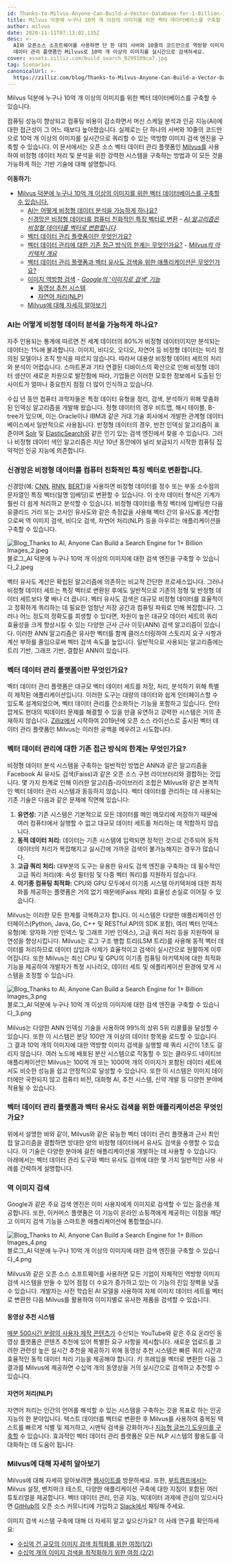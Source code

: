 ```yaml
---
id: Thanks-to-Milvus-Anyone-Can-Build-a-Vector-Database-for-1-Billion-Images.md
title: Milvus 덕분에 누구나 10억 개 이상의 이미지를 위한 벡터 데이터베이스를 구축할 수 있습니다.
author: milvus
date: 2020-11-11T07:13:02.135Z
desc: >-
  AI와 오픈소스 소프트웨어를 사용하면 단 한 대의 서버와 10줄의 코드만으로 역방향 이미지 검색 엔진을 구축할 수 있습니다. 오픈 소스 벡터
  데이터 관리 플랫폼인 Milvus로 10억 개 이상의 이미지를 실시간으로 검색하세요.
cover: assets.zilliz.com/build_search_9299109ca7.jpg
tag: Scenarios
canonicalUrl: >-
  https://zilliz.com/blog/Thanks-to-Milvus-Anyone-Can-Build-a-Vector-Database-for-1-Billion-Images
---
```

<custom-h1>Milvus 덕분에 누구나 10억 개 이상의 이미지를 위한 벡터 데이터베이스를 구축할 수 있습니다.</custom-h1><p>컴퓨팅 성능이 향상되고 컴퓨팅 비용이 감소하면서 머신 스케일 분석과 인공 지능(AI)에 대한 접근성이 그 어느 때보다 높아졌습니다. 실제로는 단 하나의 서버와 10줄의 코드만으로 10억 개 이상의 이미지를 실시간으로 쿼리할 수 있는 역방향 이미지 검색 엔진을 구축할 수 있습니다. 이 문서에서는 오픈 소스 벡터 데이터 관리 플랫폼인 <a href="https://milvus.io/">Milvus를</a> 사용하여 비정형 데이터 처리 및 분석을 위한 강력한 시스템을 구축하는 방법과 이 모든 것을 가능하게 하는 기반 기술에 대해 설명합니다.</p>
<p><strong>이동하기:</strong></p>
<ul>
<li><a href="#thanks-to-milvus-anyone-can-build-a-vector-database-for-1-billion-images">Milvus 덕분에 누구나 10억 개 이상의 이미지를 위한 벡터 데이터베이스를 구축할 수 있습니다.</a><ul>
<li><a href="#how-does-ai-enable-unstructured-data-analytics">AI는 어떻게 비정형 데이터 분석을 가능하게 하나요?</a></li>
<li><a href="#neural-networks-convert-unstructured-data-into-computer-friendly-feature-vectors">신경망은 비정형 데이터를 컴퓨터 친화적인 특징 벡터로 변환</a> - <a href="#ai-algorithms-convert-unstructured-data-to-vectors"><em>AI 알고리즘은 비정형 데이터를 벡터로 변환합니다</em></a>.</li>
<li><a href="#what-are-vector-data-management-platforms">벡터 데이터 관리 플랫폼이란 무엇인가요?</a></li>
<li><a href="#what-are-limitations-of-existing-approaches-to-vector-data-management">벡터 데이터 관리에 대한 기존 접근 방식의 한계는 무엇인가요?</a> - <a href="#an-overview-of-milvus-architecture"><em>Milvus의 아키텍처 개요</em></a></li>
<li><a href="#what-are-applications-for-vector-data-management-platforms-and-vector-similarity-search">벡터 데이터 관리 플랫폼과 벡터 유사도 검색을 위한 애플리케이션은 무엇인가요?</a></li>
<li><a href="#reverse-image-search">이미지 역방향 검색</a> - <a href="#googles-search-by-image-feature"><em>Google의 '이미지로 검색' 기능</em></a><ul>
<li><a href="#video-recommendation-systems">동영상 추천 시스템</a></li>
<li><a href="#natural-language-processing-nlp">자연어 처리(NLP)</a></li>
</ul></li>
<li><a href="#learn-more-about-milvus">Milvus에 대해 자세히 알아보기</a></li>
</ul></li>
</ul>
<h3 id="How-does-AI-enable-unstructured-data-analytics" class="common-anchor-header">AI는 어떻게 비정형 데이터 분석을 가능하게 하나요?</h3><p>자주 인용되는 통계에 따르면 전 세계 데이터의 80%가 비정형 데이터이지만 분석되는 데이터는 1%에 불과합니다. 이미지, 비디오, 오디오, 자연어 등 비정형 데이터는 미리 정의된 모델이나 조직 방식을 따르지 않습니다. 따라서 대용량 비정형 데이터 세트의 처리와 분석이 어렵습니다. 스마트폰과 기타 연결된 디바이스의 확산으로 인해 비정형 데이터 생산이 새로운 차원으로 발전함에 따라, 기업들은 이러한 모호한 정보에서 도출된 인사이트가 얼마나 중요한지 점점 더 많이 인식하고 있습니다.</p>
<p>수십 년 동안 컴퓨터 과학자들은 특정 데이터 유형을 정리, 검색, 분석하기 위해 맞춤화된 인덱싱 알고리즘을 개발해 왔습니다. 정형 데이터의 경우 비트맵, 해시 테이블, B-tree가 있으며, 이는 Oracle이나 IBM과 같은 거대 기술 회사에서 개발한 관계형 데이터베이스에서 일반적으로 사용됩니다. 반정형 데이터의 경우, 반전 인덱싱 알고리즘이 표준이며 <a href="http://www.solrtutorial.com/basic-solr-concepts.html">Solr</a> 및 <a href="https://www.elastic.co/blog/found-elasticsearch-from-the-bottom-up#inverted-indexes-and-index-terms">ElasticSearch와</a> 같은 인기 있는 검색 엔진에서 찾을 수 있습니다. 그러나 비정형 데이터 색인 알고리즘은 지난 10년 동안에야 널리 보급되기 시작한 컴퓨팅 집약적인 인공 지능에 의존합니다.</p>
<h3 id="Neural-networks-convert-unstructured-data-into-computer-friendly-feature-vectors" class="common-anchor-header">신경망은 비정형 데이터를 컴퓨터 친화적인 특징 벡터로 변환합니다.</h3><p>신경망(예: <a href="https://en.wikipedia.org/wiki/Convolutional_neural_network">CNN</a>, <a href="https://en.wikipedia.org/wiki/Recurrent_neural_network">RNN</a>, <a href="https://towardsdatascience.com/bert-explained-state-of-the-art-language-model-for-nlp-f8b21a9b6270">BERT</a>)을 사용하면 비정형 데이터를 정수 또는 부동 소수점의 문자열인 특징 벡터(일명 임베딩)로 변환할 수 있습니다. 이 숫자 데이터 형식은 기계가 훨씬 더 쉽게 처리하고 분석할 수 있습니다. 비정형 데이터를 특징 벡터에 임베딩한 다음 유클리드 거리 또는 코사인 유사도와 같은 측정값을 사용해 벡터 간의 유사도를 계산함으로써 역 이미지 검색, 비디오 검색, 자연어 처리(NLP) 등을 아우르는 애플리케이션을 구축할 수 있습니다.</p>
<p>
  
   <span class="img-wrapper"> <img translate="no" src="https://assets.zilliz.com/Blog_Thanks_to_AI_Anyone_Can_Build_a_Search_Engine_for_1_Billion_Images_2_db8c16aea4.jpeg" alt="Blog_Thanks to AI, Anyone Can Build a Search Engine for 1+ Billion Images_2.jpeg" class="doc-image" id="blog_thanks-to-ai,-anyone-can-build-a-search-engine-for-1+-billion-images_2.jpeg" />
   </span> <span class="img-wrapper"> <span>블로그_AI 덕분에 누구나 10억 개 이상의 이미지에 대한 검색 엔진을 구축할 수 있습니다_2.jpeg</span> </span></p>
<p>벡터 유사도 계산은 확립된 알고리즘에 의존하는 비교적 간단한 프로세스입니다. 그러나 비정형 데이터 세트는 특징 벡터로 변환된 후에도 일반적으로 기존의 정형 및 반정형 데이터 세트보다 몇 배나 더 큽니다. 벡터 유사도 검색은 대규모 비정형 데이터를 효율적이고 정확하게 쿼리하는 데 필요한 엄청난 저장 공간과 컴퓨팅 파워로 인해 복잡합니다. 그러나 어느 정도의 정확도를 희생할 수 있다면, 차원이 높은 대규모 데이터 세트의 쿼리 효율성을 크게 향상시킬 수 있는 다양한 근사 근사 이웃(ANN) 검색 알고리즘이 있습니다. 이러한 ANN 알고리즘은 유사한 벡터를 함께 클러스터링하여 스토리지 요구 사항과 계산 부하를 줄임으로써 벡터 검색 속도를 높입니다. 일반적으로 사용되는 알고리즘에는 트리 기반, 그래프 기반, 결합된 ANN이 있습니다.</p>
<h3 id="What-are-vector-data-management-platforms" class="common-anchor-header">벡터 데이터 관리 플랫폼이란 무엇인가요?</h3><p>벡터 데이터 관리 플랫폼은 대규모 벡터 데이터 세트를 저장, 처리, 분석하기 위해 특별히 제작된 애플리케이션입니다. 이러한 도구는 대량의 데이터와 쉽게 인터페이스할 수 있도록 설계되었으며, 벡터 데이터 관리를 간소화하는 기능을 포함하고 있습니다. 안타깝게도 현대의 빅데이터 문제를 해결할 수 있을 만큼 유연하고 강력한 시스템은 거의 존재하지 않습니다. <a href="https://zilliz.com/">Zilliz에서</a> 시작하여 2019년에 오픈 소스 라이선스로 출시된 벡터 데이터 관리 플랫폼인 Milvus는 이러한 공백을 메우려고 시도합니다.</p>
<h3 id="What-are-limitations-of-existing-approaches-to-vector-data-management" class="common-anchor-header">벡터 데이터 관리에 대한 기존 접근 방식의 한계는 무엇인가요?</h3><p>비정형 데이터 분석 시스템을 구축하는 일반적인 방법은 ANN과 같은 알고리즘을 Facebook AI 유사도 검색(Faiss)과 같은 오픈 소스 구현 라이브러리와 결합하는 것입니다. 몇 가지 한계로 인해 이러한 알고리즘-라이브러리 조합은 Milvus와 같은 본격적인 벡터 데이터 관리 시스템과 동등하지 않습니다. 벡터 데이터를 관리하는 데 사용되는 기존 기술은 다음과 같은 문제에 직면해 있습니다:</p>
<ol>
<li><strong>유연성:</strong> 기존 시스템은 기본적으로 모든 데이터를 메인 메모리에 저장하기 때문에 여러 컴퓨터에서 실행할 수 없고 대규모 데이터 세트를 처리하는 데 적합하지 않습니다.</li>
<li><strong>동적 데이터 처리:</strong> 데이터는 기존 시스템에 입력되면 정적인 것으로 간주되어 동적 데이터의 처리가 복잡해지고 실시간에 가까운 검색이 불가능해지는 경우가 많습니다.</li>
<li><strong>고급 쿼리 처리:</strong> 대부분의 도구는 유용한 유사도 검색 엔진을 구축하는 데 필수적인 고급 쿼리 처리(예: 속성 필터링 및 다중 벡터 쿼리)를 지원하지 않습니다.</li>
<li><strong>이기종 컴퓨팅 최적화:</strong> CPU와 GPU 모두에서 이기종 시스템 아키텍처에 대한 최적화를 제공하는 플랫폼은 거의 없기 때문에(Faiss 제외) 효율성 손실로 이어질 수 있습니다.</li>
</ol>
<p>Milvus는 이러한 모든 한계를 극복하고자 합니다. 이 시스템은 다양한 애플리케이션 인터페이스(Python, Java, Go, C++ 및 RESTful API의 SDK 포함), 여러 벡터 인덱스 유형(예: 양자화 기반 인덱스 및 그래프 기반 인덱스), 고급 쿼리 처리 등을 지원하여 유연성을 향상시킵니다. Milvus는 로그 구조 병합 트리(LSM 트리)를 사용해 동적 벡터 데이터를 처리하므로 데이터 삽입과 삭제가 효율적이고 검색이 실시간으로 원활하게 이루어집니다. 또한 Milvus는 최신 CPU 및 GPU의 이기종 컴퓨팅 아키텍처에 대한 최적화 기능을 제공하여 개발자가 특정 시나리오, 데이터 세트 및 애플리케이션 환경에 맞게 시스템을 조정할 수 있습니다.</p>
<p>
  
   <span class="img-wrapper"> <img translate="no" src="https://assets.zilliz.com/Blog_Thanks_to_AI_Anyone_Can_Build_a_Search_Engine_for_1_Billion_Images_3_380e31d32c.png" alt="Blog_Thanks to AI, Anyone Can Build a Search Engine for 1+ Billion Images_3.png" class="doc-image" id="blog_thanks-to-ai,-anyone-can-build-a-search-engine-for-1+-billion-images_3.png" />
   </span> <span class="img-wrapper"> <span>블로그_AI 덕분에 누구나 10억 개 이상의 이미지에 대한 검색 엔진을 구축할 수 있습니다_3.png</span> </span></p>
<p>Milvus는 다양한 ANN 인덱싱 기술을 사용하여 99%의 상위 5위 리콜률을 달성할 수 있습니다. 또한 이 시스템은 분당 100만 개 이상의 데이터 항목을 로드할 수 있습니다. 그 결과 10억 개의 이미지에 대한 역방향 이미지 검색을 실행할 때 쿼리 시간이 1초도 걸리지 않습니다. 여러 노드에 배포된 분산 시스템으로 작동할 수 있는 클라우드 네이티브 애플리케이션인 Milvus는 100억 개 또는 1000억 개의 이미지가 포함된 데이터 세트에서도 비슷한 성능을 쉽고 안정적으로 달성할 수 있습니다. 또한 이 시스템은 이미지 데이터에만 국한되지 않고 컴퓨터 비전, 대화형 AI, 추천 시스템, 신약 개발 등 다양한 분야에 적용될 수 있습니다.</p>
<h3 id="What-are-applications-for-vector-data-management-platforms-and-vector-similarity-search" class="common-anchor-header">벡터 데이터 관리 플랫폼과 벡터 유사도 검색을 위한 애플리케이션은 무엇인가요?</h3><p>위에서 설명한 바와 같이, Milvus와 같은 유능한 벡터 데이터 관리 플랫폼과 근사 최인접 알고리즘을 결합하면 방대한 양의 비정형 데이터에서 유사도 검색을 수행할 수 있습니다. 이 기술은 다양한 분야에 걸친 애플리케이션을 개발하는 데 사용할 수 있습니다. 아래에서는 벡터 데이터 관리 도구와 벡터 유사도 검색에 대한 몇 가지 일반적인 사용 사례를 간략하게 설명합니다.</p>
<h3 id="Reverse-image-search" class="common-anchor-header">역 이미지 검색</h3><p>Google과 같은 주요 검색 엔진은 이미 사용자에게 이미지로 검색할 수 있는 옵션을 제공합니다. 또한, 이커머스 플랫폼은 이 기능이 온라인 쇼핑객에게 제공하는 이점을 깨닫고 이미지 검색 기능을 스마트폰 애플리케이션에 통합했습니다.</p>
<p>
  
   <span class="img-wrapper"> <img translate="no" src="https://assets.zilliz.com/Blog_Thanks_to_AI_Anyone_Can_Build_a_Search_Engine_for_1_Billion_Images_4_7884aabcd8.png" alt="Blog_Thanks to AI, Anyone Can Build a Search Engine for 1+ Billion Images_4.png" class="doc-image" id="blog_thanks-to-ai,-anyone-can-build-a-search-engine-for-1+-billion-images_4.png" />
   </span> <span class="img-wrapper"> <span>블로그_AI 덕분에 누구나 10억 개 이상의 이미지에 대한 검색 엔진을 구축할 수 있습니다_4.png</span> </span></p>
<p>Milvus와 같은 오픈 소스 소프트웨어를 사용하면 모든 기업이 자체적인 역방향 이미지 검색 시스템을 만들 수 있어 점점 더 수요가 증가하고 있는 이 기능의 진입 장벽을 낮출 수 있습니다. 개발자는 사전 학습된 AI 모델을 사용하여 자체 이미지 데이터 세트를 벡터로 변환한 다음 Milvus를 활용하여 이미지별로 유사한 제품을 검색할 수 있습니다.</p>
<h4 id="Video-recommendation-systems" class="common-anchor-header">동영상 추천 시스템</h4><p><a href="https://www.tubefilter.com/2019/05/07/number-hours-video-uploaded-to-youtube-per-minute/">매분 500시간 분량의 사용자 제작 콘텐츠가</a> 수신되는 YouTube와 같은 주요 온라인 동영상 플랫폼은 콘텐츠 추천에 있어 특별한 요구 사항을 제시합니다. 새로운 업로드를 고려한 관련성 높은 실시간 추천을 제공하기 위해 동영상 추천 시스템은 빠른 쿼리 시간과 효율적인 동적 데이터 처리 기능을 제공해야 합니다. 키 프레임을 벡터로 변환한 다음 그 결과를 Milvus에 제공하면 수십억 개의 동영상을 거의 실시간으로 검색하고 추천할 수 있습니다.</p>
<h4 id="Natural-language-processing-NLP" class="common-anchor-header">자연어 처리(NLP)</h4><p>자연어 처리는 인간의 언어를 해석할 수 있는 시스템을 구축하는 것을 목표로 하는 인공 지능의 한 분야입니다. 텍스트 데이터를 벡터로 변환한 후 Milvus를 사용하여 중복된 텍스트를 빠르게 식별 및 제거하고, 시맨틱 검색을 강화하거나 <a href="https://medium.com/unstructured-data-service/how-artificial-intelligence-empowered-professional-writing-f433c7e5b561%22%20/">지능형 글쓰기 도우미를 구축할</a> 수 있습니다. 효과적인 벡터 데이터 관리 플랫폼은 모든 NLP 시스템의 활용도를 극대화하는 데 도움이 됩니다.</p>
<h3 id="Learn-more-about-Milvus" class="common-anchor-header">Milvus에 대해 자세히 알아보기</h3><p>Milvus에 대해 자세히 알아보려면 <a href="https://milvus.io/">웹사이트를</a> 방문하세요. 또한, <a href="https://github.com/milvus-io/bootcamp">부트캠프에서는</a> Milvus 설정, 벤치마크 테스트, 다양한 애플리케이션 구축에 대한 지침이 포함된 여러 튜토리얼을 제공합니다. 벡터 데이터 관리, 인공 지능, 빅데이터 과제에 관심이 있으시다면 <a href="https://github.com/milvus-io">GitHub의</a> 오픈 소스 커뮤니티에 가입하고 <a href="https://join.slack.com/t/milvusio/shared_invite/zt-e0u4qu3k-bI2GDNys3ZqX1YCJ9OM~GQ">Slack에서</a> 채팅해 주세요.</p>
<p>이미지 검색 시스템 구축에 대해 더 자세히 알고 싶으신가요? 이 사례 연구를 확인하세요:</p>
<ul>
<li><a href="https://medium.com/vector-database/the-journey-to-optimize-billion-scale-image-search-part-1-a270c519246d">수십억 건 규모의 이미지 검색 최적화를 위한 여정(1/2)</a></li>
<li><a href="https://medium.com/unstructured-data-service/the-journey-to-optimizing-billion-scale-image-search-2-2-572a36d5d0d">수십억 개의 이미지 검색을 최적화하기 위한 여정 (2/2)</a></li>
</ul>
